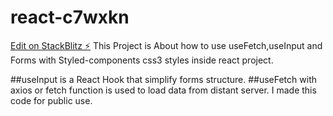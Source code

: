 # react-c7wxkn

[Edit on StackBlitz ⚡️](https://stackblitz.com/edit/react-c7wxkn)
This Project is About how to use useFetch,useInput and Forms with Styled-components css3 styles inside react project.

##useInput is a React Hook that simplify forms structure.
##useFetch with axios or fetch function is used to load data from distant server.
I made this code for public use.


